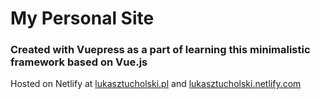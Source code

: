 # My Personal Site
### Created with Vuepress as a part of learning this minimalistic framework based on Vue.js

Hosted on Netlify at [lukasztucholski.pl](http://www.lukasztucholski.pl) and [lukasztucholski.netlify.com](http://lukasztucholski.netlify.com)